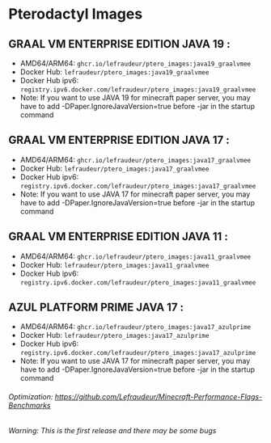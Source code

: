 # Pterodactyl Images
## GRAAL VM ENTERPRISE EDITION JAVA 19 :
- AMD64/ARM64: `ghcr.io/lefraudeur/ptero_images:java19_graalvmee`
- Docker Hub: `lefraudeur/ptero_images:java19_graalvmee`
- Docker Hub ipv6: `registry.ipv6.docker.com/lefraudeur/ptero_images:java19_graalvmee`
- Note: If you want to use JAVA 19 for minecraft paper server, you may have to add -DPaper.IgnoreJavaVersion=true before -jar in the startup command

## GRAAL VM ENTERPRISE EDITION JAVA 17 :
- AMD64/ARM64: `ghcr.io/lefraudeur/ptero_images:java17_graalvmee`
- Docker Hub: `lefraudeur/ptero_images:java17_graalvmee`
- Docker Hub ipv6: `registry.ipv6.docker.com/lefraudeur/ptero_images:java17_graalvmee`
- Note: If you want to use JAVA 17 for minecraft paper server, you may have to add -DPaper.IgnoreJavaVersion=true before -jar in the startup command

## GRAAL VM ENTERPRISE EDITION JAVA 11 :
- AMD64/ARM64: `ghcr.io/lefraudeur/ptero_images:java11_graalvmee`
- Docker Hub: `lefraudeur/ptero_images:java11_graalvmee`
- Docker Hub ipv6: `registry.ipv6.docker.com/lefraudeur/ptero_images:java11_graalvmee`

## AZUL PLATFORM PRIME JAVA 17 :
- AMD64/ARM64: `ghcr.io/lefraudeur/ptero_images:java17_azulprime`
- Docker Hub: `lefraudeur/ptero_images:java17_azulprime`
- Docker Hub ipv6: `registry.ipv6.docker.com/lefraudeur/ptero_images:java17_azulprime`
- Note: If you want to use JAVA 17 for minecraft paper server, you may have to add -DPaper.IgnoreJavaVersion=true before -jar in the startup command

###### Optimization: https://github.com/Lefraudeur/Minecraft-Performance-Flags-Benchmarks
###### Warning: This is the first release and there may be some bugs
